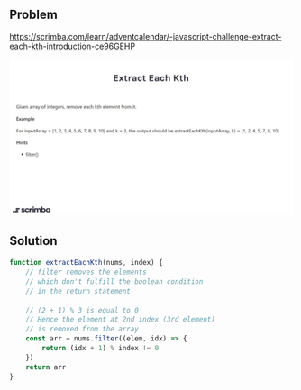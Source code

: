 ## Problem

https://scrimba.com/learn/adventcalendar/-javascript-challenge-extract-each-kth-introduction-ce96GEHP

<img src="./problem.JPG">

## Solution

```javascript
function extractEachKth(nums, index) {
    // filter removes the elements 
    // which don't fulfill the boolean condition 
    // in the return statement
    
    // (2 + 1) % 3 is equal to 0
    // Hence the element at 2nd index (3rd element)
    // is removed from the array
    const arr = nums.filter((elem, idx) => {
        return (idx + 1) % index != 0
    })
    return arr
}
```

